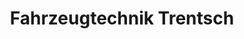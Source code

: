---
title: "Fahrzeugtechnik Trentsch"
url: /kitzingen/fahrzeugtechnik-trentsch/
shop: Autowerkstatt
---